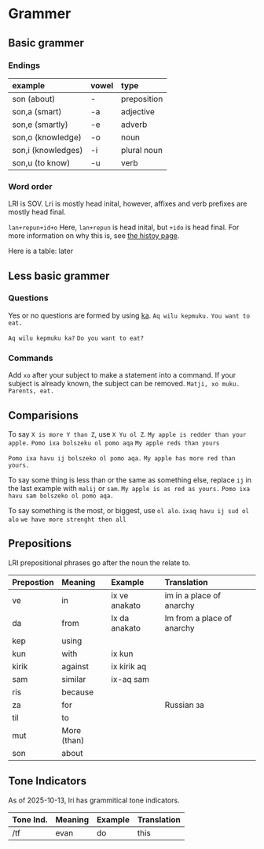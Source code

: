 Grammer
======

Basic grammer
-----------

### Endings
| example | vowel | type |
| :---- | :---- | :---- |
| son (about) | \- | preposition |
| son,a (smart) | \-a | adjective |
| son,e (smartly) | \-e | adverb |
| son,o (knowledge) | \-o | noun |
| son,i (knowledges) | \-i | plural noun |
|  son,u (to know)  | \-u | verb |

### Word order
LRI is SOV. Lri is mostly head inital, however, affixes and verb prefixes are mostly head final.

`lan+repun+id+o`
Here, `lan+repun` is head inital, but `+ido` is head final. For more information on why this is, see [the histoy page](/history.md).

Here is a table:
later 

Less basic grammer
---
### Questions
Yes or no questions are formed by using [ka](https://almostahexagon2.github.io/lri/#!././vocabulary.md#ka). 
`Aq wilu kepmuku.`
`You want to eat.`

`Aq wilu kepmuku ka?`
`Do you want to eat?`

### Commands
Add `xo` after your subject to make a statement into a command. If your subject is already known, the subject can be removed.
`Matji, xo muku.`
`Parents, eat.`

Comparisions
---
To say `X is more Y than Z`, use `X Yu ol Z`.
`My apple is redder than your apple.`
`Pomo ixa bolszeku ol pomo aqa`
`My apple reds than yours`

`Pomo ixa havu ij bolszeko ol pomo aqa.`
`My apple has more red than yours.`

To say some thing is less than or the same as something else, replace `ij` in the last example with `malij` or `sam`.
`My apple is as red as yours.`
`Pomo ixa havu sam bolszeko ol pomo aqa.`

To say something is the most, or biggest, use `ol alo`.
`ixaq havu ij sud ol alo`
`we have more strenght then all`

Prepositions
----
LRI prepositional phrases go after the noun the relate to.

| Prepostion | Meaning | Example | Translation |
| :---- | :---- | :---- | :---- |
| ve | in | ix ve anakato | im in a place of anarchy |
| da | from | Ix da anakato | Im from a place of anarchy |
| kep | using |  |  |
| kun | with | ix kun  |  |
| kirik | against | ix kirik aq |  |
| sam | similar | ix-aq sam |  |
| ris | because |  |  |
| za | for |  | Russian за |
| til | to |  |  |
| mut | More (than) |  |  |
| son | about |  |  |

Tone Indicators 
---
As of 2025-10-13, lri has grammitical tone indicators. 

| Tone Ind. | Meaning | Example | Translation |
| --------- | -------| ----- | ---- |
| /tf | evan | do    | this  |
